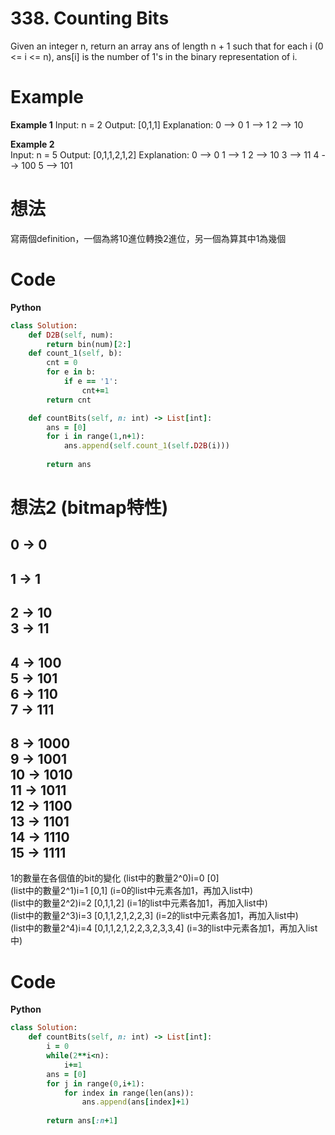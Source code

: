 # 338. Counting Bits
Given an integer n, return an array ans of length n + 1 such that for each i (0 <= i <= n), ans[i] is the number of 1's in the binary representation of i.  

 
# Example
**Example 1**
Input: n = 2
Output: [0,1,1]
Explanation:
0 --> 0
1 --> 1
2 --> 10

**Example 2**  
Input: n = 5
Output: [0,1,1,2,1,2]
Explanation:
0 --> 0
1 --> 1
2 --> 10
3 --> 11
4 --> 100
5 --> 101

# 想法
寫兩個definition，一個為將10進位轉換2進位，另一個為算其中1為幾個  

# Code
**Python**
```ruby
class Solution:
    def D2B(self, num):
        return bin(num)[2:]
    def count_1(self, b):
        cnt = 0
        for e in b:
            if e == '1':
                cnt+=1
        return cnt

    def countBits(self, n: int) -> List[int]:
        ans = [0]
        for i in range(1,n+1):
            ans.append(self.count_1(self.D2B(i)))
        
        return ans
```
# 想法2 (bitmap特性)
0 -> 0  
-  
1 -> 1  
-    
2 -> 10  
3 -> 11  
-  
4 -> 100  
5 -> 101  
6 -> 110  
7 -> 111  
-   
8 -> 1000  
9 -> 1001  
10 -> 1010  
11 -> 1011  
12 -> 1100  
13 -> 1101  
14 -> 1110  
15 -> 1111  
-  
1的數量在各個值的bit的變化
(list中的數量2^0)i=0 [0]  
(list中的數量2^1)i=1 [0,1] (i=0的list中元素各加1，再加入list中)  
(list中的數量2^2)i=2 [0,1,1,2] (i=1的list中元素各加1，再加入list中)  
(list中的數量2^3)i=3 [0,1,1,2,1,2,2,3] (i=2的list中元素各加1，再加入list中)  
(list中的數量2^4)i=4 [0,1,1,2,1,2,2,3,2,3,3,4] (i=3的list中元素各加1，再加入list中)  
# Code
**Python**  
```ruby
class Solution:
    def countBits(self, n: int) -> List[int]:
        i = 0
        while(2**i<n):
            i+=1
        ans = [0]
        for j in range(0,i+1):
            for index in range(len(ans)):
                ans.append(ans[index]+1)
                
        return ans[:n+1]
```
